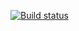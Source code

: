 [![Build status](https://ci.appveyor.com/api/projects/status/29mj1t4j1yu1mgmd?svg=true)](https://ci.appveyor.com/project/Yassssmin/cardorder)